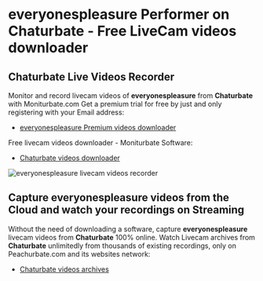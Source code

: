 # everyonespleasure Performer on Chaturbate - Free LiveCam videos downloader

## Chaturbate Live Videos Recorder

Monitor and record livecam videos of **everyonespleasure** from **Chaturbate** with Moniturbate.com
Get a premium trial for free by just and only registering with your Email address:
* [everyonespleasure Premium videos downloader](https://moniturbate.com/request-demo-licence-key.html)

Free livecam videos downloader - Moniturbate Software:
* [Chaturbate videos downloader](https://moniturbate.com/moniturbate-download-software.html)

![everyonespleasure livecam videos recorder](https://peachurnet.com/templates/moniturbate-software.png)


## Capture everyonespleasure videos from the Cloud and watch your recordings on Streaming

Without the need of downloading a software, capture **everyonespleasure** livecam videos from **Chaturbate** 100% online.
Watch Livecam archives from **Chaturbate** unlimitedly from thousands of existing recordings, only on Peachurbate.com and its websites network:
* [Chaturbate videos archives](https://peachurnet.com/)